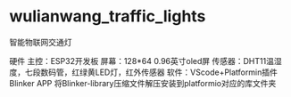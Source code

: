 # wulianwang_traffic_lights
智能物联网交通灯

硬件
主控：ESP32开发板
屏幕：128*64 0.96英寸oled屏
传感器：DHT11温湿度，七段数码管，红绿黄LED灯，红外传感器
软件：VScode+Platformin插件 Blinker APP
将Blinker-library压缩文件解压安装到platformio对应的库文件夹
